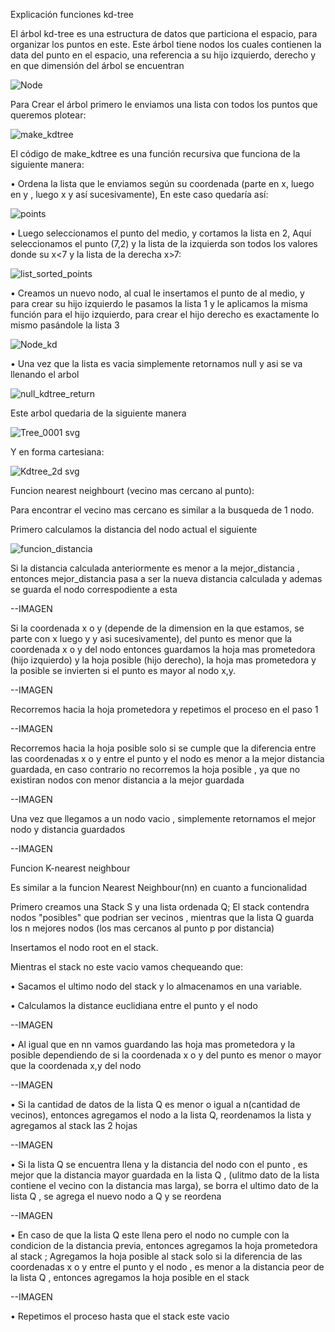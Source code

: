
Explicación funciones kd-tree

El árbol kd-tree es una estructura de datos que particiona el espacio, para organizar los puntos en este.
Este árbol tiene nodos los cuales contienen la data del punto en el espacio, una referencia a su hijo izquierdo, derecho y en que dimensión del árbol se encuentran

![Node](https://user-images.githubusercontent.com/82010968/118082226-c8c2cb00-b38a-11eb-98d6-1faaee21f372.png)

Para Crear el árbol primero le enviamos una lista con todos los puntos que queremos plotear:

![make_kdtree](https://user-images.githubusercontent.com/82010968/118082553-628a7800-b38b-11eb-9323-a1103d5e0d07.png)

El código de make_kdtree es una función recursiva que funciona de la siguiente manera:

• Ordena la lista que le enviamos según su coordenada (parte en x, luego en y , luego x y así sucesivamente), En este caso quedaría así:

![points](https://user-images.githubusercontent.com/82010968/118082962-1855c680-b38c-11eb-9c55-f32129d00ccf.png)

• Luego seleccionamos el punto del medio, y cortamos la lista en 2, Aquí seleccionamos el punto (7,2) y la lista de la izquierda son todos los valores donde su x<7 y la lista de la derecha x>7:

![list_sorted_points](https://user-images.githubusercontent.com/82010968/118082989-21df2e80-b38c-11eb-8ff8-529d26aaa30d.png)

•	Creamos un nuevo nodo, al cual le insertamos el punto de al medio, y para crear su hijo izquierdo le pasamos la lista 1 y le aplicamos la misma función para el hijo izquierdo, para crear el hijo derecho es exactamente lo mismo pasándole la lista 3

![Node_kd](https://user-images.githubusercontent.com/82010968/118083320-a8940b80-b38c-11eb-80bb-2e8c41ddb0bb.png)

• Una vez que la lista es vacia simplemente retornamos null y asi se va llenando el arbol
	
![null_kdtree_return](https://user-images.githubusercontent.com/82010968/118083423-e42ed580-b38c-11eb-84f3-b4bb3b1ae958.png)

Este arbol quedaria de la siguiente manera 


![Tree_0001 svg](https://user-images.githubusercontent.com/82010968/118083746-6d460c80-b38d-11eb-96df-51149f6de08b.png)

Y en forma cartesiana:

![Kdtree_2d svg](https://user-images.githubusercontent.com/82010968/118083751-71722a00-b38d-11eb-91ef-7dcf2d518f05.png)



Funcion nearest neighbourt (vecino mas cercano al punto):

Para encontrar el vecino mas cercano es similar a la busqueda de 1 nodo.

Primero calculamos la distancia del nodo actual el siguiente

![funcion_distancia](https://user-images.githubusercontent.com/82010968/118108744-5cf25980-b3ae-11eb-93b2-b8be9c13124c.png)


Si la distancia calculada anteriormente es menor a la mejor_distancia , entonces mejor_distancia pasa a ser la nueva distancia calculada y ademas se guarda el nodo correspodiente a esta

--IMAGEN

Si la coordenada x o y (depende de la dimension en la que estamos, se parte con x luego y y asi sucesivamente), del punto es menor que la coordenada x o y del nodo entonces
guardamos la hoja mas prometedora (hijo izquierdo) y la hoja posible (hijo derecho), la hoja mas prometedora y la posible se invierten si el punto es mayor al nodo x,y.


--IMAGEN

Recorremos hacia la hoja prometedora y repetimos el proceso en el paso 1

--IMAGEN

Recorremos hacia la hoja posible solo si se cumple que la diferencia entre las coordenadas x o y entre el punto y el nodo es menor a la mejor distancia guardada, en caso 
contrario no recorremos la hoja posible , ya que no existiran nodos con menor distancia a la mejor guardada

--IMAGEN

Una vez que llegamos a un nodo vacio , simplemente retornamos el mejor nodo y distancia guardados

--IMAGEN


Funcion  K-nearest neighbour

Es similar a la funcion Nearest Neighbour(nn) en cuanto a funcionalidad

Primero creamos una Stack S y una lista ordenada Q; El stack contendra nodos "posibles" que podrian ser vecinos  , mientras que la lista Q guarda los n mejores nodos (los 
mas cercanos al punto p por distancia)

Insertamos el nodo root en el stack.

Mientras el stack no este vacio vamos chequeando que:

• Sacamos el ultimo nodo del stack y lo almacenamos en una variable.

• Calculamos la distance euclidiana entre el punto y el nodo

--IMAGEN

• Al igual que en nn vamos guardando las hoja mas prometedora y la posible dependiendo de si la coordenada x o y del punto es menor o mayor que la coordenada x,y del nodo

--IMAGEN

• Si la cantidad de datos de la lista Q es menor o igual a n(cantidad de vecinos), entonces agregamos el nodo a la lista Q, reordenamos la lista y agregamos al stack las 2
hojas

--IMAGEN

• Si la lista Q se encuentra llena y la distancia del nodo con el punto , es mejor que la distancia mayor guardada en la lista Q , (ulitmo dato de la lista contiene el vecino
con la distancia mas larga), se borra el ultimo dato de la lista Q , se agrega el nuevo nodo a Q y se reordena

--IMAGEN

• En caso de que la lista Q este llena pero el nodo no cumple con la condicion de la distancia previa, entonces agregamos la hoja prometedora al stack ; Agregamos la hoja posible al stack solo si la diferencia de las coordenadas x o y entre el punto y el nodo , es menor a la distancia peor de la lista Q , entonces agregamos la hoja posible en
el stack

--IMAGEN

• Repetimos el proceso hasta que el stack este vacio







